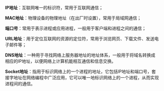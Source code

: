 **IP地址**：互联网唯一的标识符，常用于互联网通信；

**MAC地址**：物理设备的物理地址（在出厂时设置），常用于局域网通信；

**端口号**：常用于表示进程或应用进程，一般用于客户端和进程之间的通信；

**URL地址**：用于定位互联网的资源的定位符，常用于浏览网页、下载文件、发送电子邮件等；

**DNS地址**：一种用于寻找网络上服务器地址的地址体系，一般用于将域名转换成相应的IP地址，以便网络上计算机能相互通信和信息交换。

**Socket地址**：指用于标识网络上的一个进程的地址，它包括IP地址和端口号，套接字地址在网络编程中广泛应用，它可以唯一地标识网络上的一个进程，从而实现进程间的通信。

